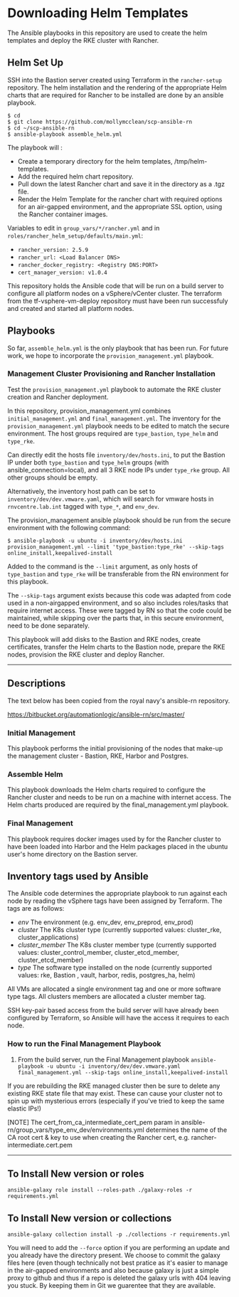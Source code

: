 # Downloading Helm Templates

The Ansible playbooks in this repository are used to create the helm templates and deploy the RKE cluster with Rancher. 

## Helm Set Up
SSH into the Bastion server created using Terraform in the `rancher-setup` repository. The helm installation and the rendering of the appropriate Helm charts that are required for Rancher to be installed are done by an ansible playbook. 

```
$ cd
$ git clone https://github.com/mollymcclean/scp-ansible-rn
$ cd ~/scp-ansible-rn
$ ansible-playbook assemble_helm.yml
```
The playbook will :

- Create a temporary directory for the helm templates, /tmp/helm-templates.
- Add the required helm chart repository.
- Pull down the latest Rancher chart and save it in the directory as a .tgz file.
- Render the Helm Template for the rancher chart with required options for an air-gapped environment, and the appropriate SSL option, using the Rancher container images.

Variables to edit in `group_vars/*/rancher.yml` and in `roles/rancher_helm_setup/defaults/main.yml`:
- `rancher_version: 2.5.9`
- `rancher_url: <Load Balancer DNS>`
- `rancher_docker_registry: <Registry DNS:PORT>`
- `cert_manager_version: v1.0.4`


This repository holds the Ansible code that will be run on a build server to configure all platform nodes on a vSphere/vCenter cluster. The terraform from the tf-vsphere-vm-deploy repository must have been run successfuly and created and started all platform nodes.

## Playbooks
So far, `assemble_helm.yml` is the only playbook that has been run. For future work, we hope to incorporate the `provision_management.yml` playbook.

### Management Cluster Provisioning and Rancher Installation

Test the `provision_management.yml` playbook to automate the RKE cluster creation and Rancher deployment.

In this repository, provision_management.yml combines `initial_management.yml` and `final_management.yml`. The inventory for the `provision_management.yml` playbook needs to be edited to match the secure environment. The host groups required are `type_bastion`, `type_helm` and `type_rke`.

Can directly edit the hosts file `inventory/dev/hosts.ini`, to put the Bastion IP under both `type_bastion` and `type_helm` groups (with ansible_connection=local), and all 3 RKE node IPs under `type_rke` group. All other groups should be empty.

Alternatively, the inventory host path can be set to `inventory/dev/dev.vmware.yaml`, which will search for vmware hosts in `rnvcentre.lab.int` tagged with `type_*`, and `env_dev`.

The provision_management ansible playbook should be run from the secure environment with the following command:
```
$ ansible-playbook -u ubuntu -i inventory/dev/hosts.ini provision_management.yml --limit 'type_bastion:type_rke' --skip-tags online_install,keepalived-install
```

Added to the command is the `--limit` argument, as only hosts of `type_bastion` and `type_rke` will be transferable from the RN environment for this playbook.

The `--skip-tags` argument exists because this code was adapted from code used in a non-airgapped environment, and so also includes roles/tasks that require internet access. These were tagged by RN so that the code could be maintained, while skipping over the parts that, in this secure environment, need to be done separately.

This playbook will add disks to the Bastion and RKE nodes, create certificates, transfer the Helm charts to the Bastion node, prepare the RKE nodes, provision the RKE cluster and deploy Rancher.

---
## Descriptions
The text below has been copied from the royal navy's ansible-rn repository.

https://bitbucket.org/automationlogic/ansible-rn/src/master/

### Initial Management

This playbook performs the initial provisioning of the nodes that make-up the management cluster - Bastion, RKE, Harbor and Postgres.

### Assemble Helm

This playbook downloads the Helm charts required to configure the Rancher cluster and needs to be run on a machine with internet access. The Helm charts produced are required by the final_management.yml playbook.

### Final Management

This playbook requires docker images used by for the Rancher cluster to have been loaded into Harbor and the Helm packages placed in the ubuntu user's home directory on the Bastion  server.

## Inventory tags used by Ansible

The Ansible code determines the appropriate playbook to run against each node by reading the vSphere tags have been assigned by Terraform. The tags are as follows:

- *env* The environment (e.g. env_dev, env_preprod, env_prod)
- *cluster* The K8s cluster type (currently supported values: cluster_rke, cluster_applications)
- *cluster_member* The K8s cluster member type (currently supported values: cluster_control_member, cluster_etcd_member, cluster_etcd_member)
- *type* The software type installed on the node (currently supported values: rke, Bastion , vault, harbor, redis, postgres_ha, helm)

All VMs are allocated a single environment tag and one or more software type tags. All clusters members are allocated a cluster member tag.

SSH key-pair based access from the build server will have already been configured by Terraform, so Ansible will have the access it requires to each node.


### How to run the Final Management Playbook

1. From the build server, run the Final Management playbook `ansible-playbook -u ubuntu -i inventory/dev/dev.vmware.yaml final_management.yml --skip-tags online_install,keepalived-install`

If you are rebuilding the RKE managed cluster then be sure to delete any existing RKE state file that may exist. These
can cause your cluster not to spin up with mysterious errors (especially if you've tried to keep the same elastic IPs!)

[NOTE] The cert_from_ca_intermediate_cert_pem param in ansible-rn/group_vars/type_env_dev/environments.yml determines the name of the CA root cert & key to use when creating the Rancher cert, e.g. rancher-intermediate.cert.pem

---
## To Install New version or roles

```
ansible-galaxy role install --roles-path ./galaxy-roles -r requirements.yml
```

## To Install New version or collections

```
ansible-galaxy collection install -p ./collections -r requirements.yml
```

You will need to add the `--force` option if you are performing an update and you already have the directory present. We choose to commit the galaxy files here (even though
technically not best pratice as it's easier to manage in the air-gapped environments and also because galaxy is just a simple proxy to github and thus if a repo is deleted
the galaxy urls with 404 leaving you stuck. By keeping them in Git we guarentee that they are available.
